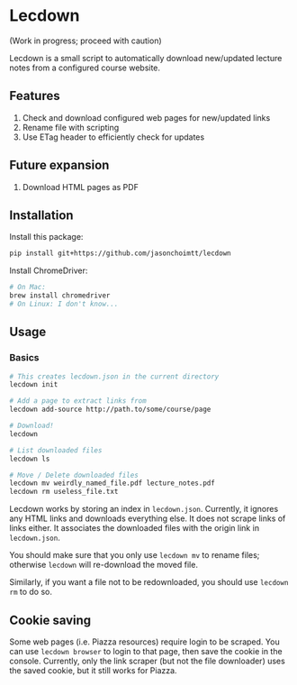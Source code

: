 Lecdown
=======

(Work in progress; proceed with caution)

Lecdown is a small script to automatically download new/updated lecture notes
from a configured course website.

Features
--------

1.  Check and download configured web pages for new/updated links
2.  Rename file with scripting
3.  Use ETag header to efficiently check for updates

Future expansion
----------------

1.  Download HTML pages as PDF

Installation
------------

Install this package:

```sh
pip install git+https://github.com/jasonchoimtt/lecdown
```

Install ChromeDriver:

```sh
# On Mac:
brew install chromedriver
# On Linux: I don't know...
```

Usage
-----

### Basics

```sh
# This creates lecdown.json in the current directory
lecdown init

# Add a page to extract links from
lecdown add-source http://path.to/some/course/page

# Download!
lecdown

# List downloaded files
lecdown ls

# Move / Delete downloaded files
lecdown mv weirdly_named_file.pdf lecture_notes.pdf
lecdown rm useless_file.txt
```

Lecdown works by storing an index in `lecdown.json`. Currently, it ignores any
HTML links and downloads everything else. It does not scrape links of links
either. It associates the downloaded files with the origin link in
`lecdown.json`.

You should make sure that you only use `lecdown mv` to rename files; otherwise
`lecdown` will re-download the moved file.

Similarly, if you want a file not to be redownloaded, you should use
`lecdown rm` to do so.

Cookie saving
-------------

Some web pages (i.e. Piazza resources) require login to be scraped. You can use
`lecdown browser` to login to that page, then save the cookie in the console.
Currently, only the link scraper (but not the file downloader) uses the saved
cookie, but it still works for Piazza.
